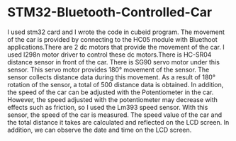 # STM32-Bluetooth-Controlled-Car
 I used stm32 card and I wrote the code in cubeid program. The movement of the car is provided by connecting to the HC05 module with Bluethoot applications.There are 2 dc motors that provide the movement of the car. I used l298n motor driver to control these dc motors.There is HC-SR04 distance sensor in front of the car. There is SG90 servo motor under this sensor. This servo motor provides 180° movement of the sensor. The sensor collects distance data during this movement. As a result of 180° rotation of the sensor, a total of 500 distance data is obtained. In addition, the speed of the car can be adjusted with the Potentiometer in the car. However, the speed adjusted with the potentiometer may decrease with effects such as friction, so I used the Lm393 speed sensor. With this sensor, the speed of the car is measured. The speed value of the car and the total distance it takes are calculated and reflected on the LCD screen. In addition, we can observe the date and time on the LCD screen.
